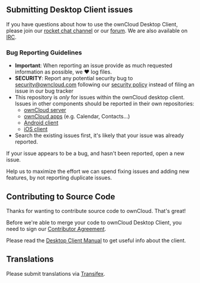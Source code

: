 ## Submitting Desktop Client issues

If you have questions about how to use the ownCloud Desktop Client, please
join our [rocket chat channel][rocketchat] or our [forum][forum].
We are also available on [IRC][irc].

### Bug Reporting Guidelines

- **Important**: When reporting an issue provide as much requested information as possible, we :heart: log files.
- **SECURITY**: Report any potential security bug to security@owncloud.com following our [security policy](https://owncloud.com/security/) instead of filing an issue in our bug tracker
- This repository is _only_ for issues within the ownCloud desktop client.
  Issues in other components should be reported in their own repositories:
  - [ownCloud server](https://github.com/owncloud/core/issues)
  - [ownCloud apps](https://github.com/owncloud/apps/issues) (e.g. Calendar,
    Contacts...)
  - [Android client](https://github.com/owncloud/android/issues)
  - [iOS client](https://github.com/owncloud/ios-issues/issues)
- Search the existing issues first, it's likely that your issue was already
  reported.

If your issue appears to be a bug, and hasn't been reported, open a new issue.

Help us to maximize the effort we can spend fixing issues and adding new
features, by not reporting duplicate issues.

[rocketchat]: https://talk.owncloud.com/channel/desktop
[forum]: https://central.owncloud.org/
[irc]: https://web.libera.chat/?channels=#owncloud

## Contributing to Source Code

Thanks for wanting to contribute source code to ownCloud. That's great!

Before we're able to merge your code to ownCloud Desktop Client, you need to sign
our [Contributor Agreement][agreement].

Please read the [Desktop Client Manual][desktopman] to get useful info about the client.

[agreement]: https://owncloud.com/contribute/join-the-development/contributor-agreement/
[desktopman]: https://doc.owncloud.com/desktop

## Translations

Please submit translations via [Transifex][transifex].

[transifex]: https://www.transifex.com/projects/p/owncloud/
